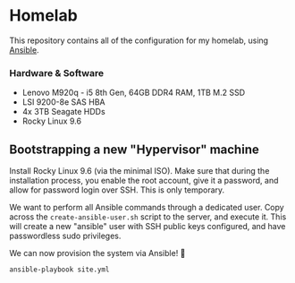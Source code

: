 # Homelab

This repository contains all of the configuration for my homelab, using [Ansible](https://docs.ansible.com/ansible/latest/getting_started/index.html).

### Hardware & Software
* Lenovo M920q - i5 8th Gen, 64GB DDR4 RAM, 1TB M.2 SSD
* LSI 9200-8e SAS HBA
* 4x 3TB Seagate HDDs
* Rocky Linux 9.6

## Bootstrapping a new "Hypervisor" machine

Install Rocky Linux 9.6 (via the minimal ISO). Make sure that during the installation process, you enable the root account, give it a password, and allow for password login over SSH. This is only temporary.

We want to perform all Ansible commands through a dedicated user. Copy across the `create-ansible-user.sh` script to the server, and execute it. This will create a new "ansible" user with SSH public keys configured, and have passwordless sudo privileges.

We can now provision the system via Ansible! 🎉

```bash
ansible-playbook site.yml
```